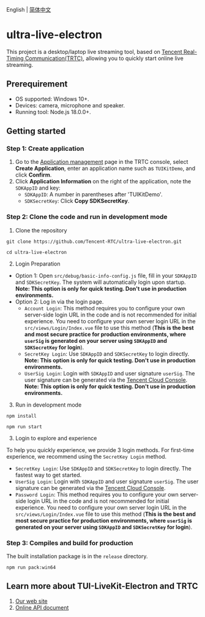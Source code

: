 English | [简体中文](README.zh-CN.md)

# ultra-live-electron

This project is a desktop/laptop live streaming tool, based on [Tencent Real-Timing Communication(TRTC)](https://intl.cloud.tencent.com/products/trtc), allowing you to quickly start online live streaming.

## Prerequirement

- OS supported: Windows 10+.
- Devices: camera, microphone and speaker.
- Running tool: Node.js 18.0.0+.

## Getting started

### Step 1: Create application
1. Go to the [Application management](https://console.trtc.io/app) page in the TRTC console, select **Create Application**, enter an application name such as `TUIKitDemo`, and click **Confirm**.
2. Click **Application Information** on the right of the application, note the `SDKAppID` and key:
   - `SDKAppID`: A number in parentheses after 'TUIKitDemo'.
   - `SDKSecretKey`: Click **Copy SDKSecretKey**.

### Step 2: Clone the code and run in development mode
1. Clone the repository
```
git clone https://github.com/Tencent-RTC/ultra-live-electron.git

cd ultra-live-electron
```

2. Login Preparation
- Option 1: Open `src/debug/basic-info-config.js` file, fill in your `SDKAppID` and `SDKSecretKey`. The system will automatically login upon startup. **​​Note: This option is only for quick testing. Don't use in production environments​​.**
- Option 2: Log in via the login page.
  - `Account Login`: This method requires you to configure your own server-side login URL in the code and is not recommended for initial experience. You need to configure your own server login URL in the `src/views/Login/Index.vue` file to use this method (**​​This is the best and most secure practice for production environments, where `userSig` is generated on your server using `SDKAppID` and `SDKSecretKey` for login​**​).
  - `SecretKey Login`: Use `SDKAppID` and `SDKSecretKey` to login directly. **​​Note: This option is only for quick testing. Don't use in production environments​​.**
  - `UserSig Login`: Login with `SDKAppID` and user signature `userSig`. The user signature can be generated via the [Tencent Cloud Console](https://console.trtc.io/usersig). **​​Note: This option is only for quick testing. Don't use in production environments​​.**

3. Run in development mode
```
npm install

npm run start
```

3. Login to explore and experience

To help you quickly experience, we provide 3 login methods. For first-time experience, we recommend using the `SecretKey Login` method.

- `SecretKey Login`: Use `SDKAppID` and `SDKSecretKey` to login directly. The fastest way to get started.
- `UserSig Login`: Login with `SDKAppID` and user signature `userSig`. The user signature can be generated via the [Tencent Cloud Console](https://console.trtc.io/usersig).
- `Password Login`: This method requires you to configure your own server-side login URL in the code and is not recommended for initial experience. You need to configure your own server login URL in the `src/views/Login/Index.vue` file to use this method (**​​This is the best and most secure practice for production environments, where `userSig` is generated on your server using `SDKAppID` and `SDKSecretKey` for login​**​).


### Step 3: Compiles and build for production
The built installation package is in the `release` directory.
```
npm run pack:win64
```

## Learn more about TUI-LiveKit-Electron and TRTC
1. [Our web site](https://trtc.io/)
2. [Online API document](https://trtc.io/document)
